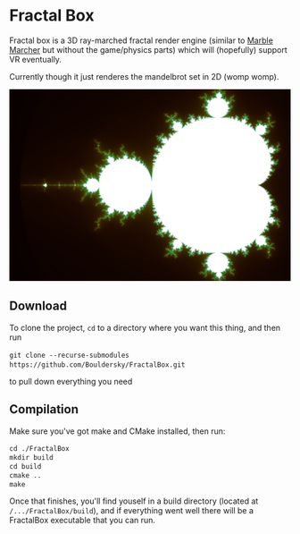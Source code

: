 # Fractal Box
Fractal box is a 3D ray-marched fractal render engine (similar to [Marble Marcher](https://github.com/HackerPoet/MarbleMarcher) but without the game/physics parts) which will (hopefully) support VR eventually. 

Currently though it just renderes the mandelbrot set in 2D (womp womp).

![Mandelbrot Set](/doc/screenshots/mandelbrot1.png)

## Download
To clone the project, `cd` to a directory where you want this thing, and then run 

```git clone --recurse-submodules https://github.com/Bouldersky/FractalBox.git```

to pull down everything you need

## Compilation
Make sure you've got make and CMake installed, then run:
```
cd ./FractalBox
mkdir build
cd build
cmake ..
make
```
Once that finishes, you'll find youself in a build directory (located at `/.../FractalBox/build`), and if everything went well there will be a FractalBox executable that you can run.
